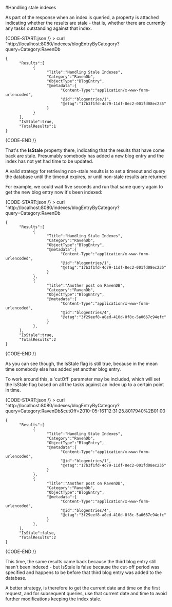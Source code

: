 #Handling stale indexes

As part of the response when an index is queried, a property is attached indicating whether the results are stale - that is, whether there are currently any tasks outstanding against that index.

{CODE-START:json /}
    > curl "http://localhost:8080/indexes/blogEntryByCategory?query=Category:RavenDb

    {
          "Results":[
                {
                      "Title":"Handling Stale Indexes",
                      "Category":"RavenDb",
                      "ObjectType":"BlogEntry",
                      "@metadata":{
                            "Content-Type":"application/x-www-form-urlencoded",
                            "@id":"blogentries/1",
                            "@etag":"17b3f1fd-4c79-11df-8ec2-001fd08ec235"
                      }
                }
          ],
          "IsStale":true,
          "TotalResults":1
    }
{CODE-END /}

That's the **IsStale** property there, indicating that the results that have come back are stale. Presumably somebody has added a new blog entry and the index has not yet had time to be updated.

A valid strategy for retrieving non-stale results is to set a timeout and query the database until the timeout expires, or until non-stale results are returned

For example, we could wait five seconds and run that same query again to get the new blog entry now it's been indexed:

{CODE-START:json /}
    > curl "http://localhost:8080/indexes/blogEntryByCategory?query=Category:RavenDb

    {
          "Results":[
                {
                      "Title":"Handling Stale Indexes",
                      "Category":"RavenDb",
                      "ObjectType":"BlogEntry",
                      "@metadata":{
                            "Content-Type":"application/x-www-form-urlencoded",
                            "@id":"blogentries/1",
                            "@etag":"17b3f1fd-4c79-11df-8ec2-001fd08ec235"
                      }
                },
                {
                      "Title":"Another post on RavenDB",
                      "Category":"RavenDb",
                      "ObjectType":"BlogEntry",
                      "@metadata":{
                            "Content-Type":"application/x-www-form-urlencoded",
                            "@id":"blogentries/4",
                            "@etag":"3f29eef8-a8ed-410d-8f8c-5a0667c94efc"
                      }
                },
          ],
          "IsStale":true,
          "TotalResults":2
    }
{CODE-END /}
    
As you can see though, the IsStale flag is still true, because in the mean time somebody else has added yet another blog entry.

To work around this, a 'cutOff' parameter may be included, which will set the IsStale flag based on all the tasks against an index up to a certain point in time.

{CODE-START:json /}
    > curl "http://localhost:8080/indexes/blogEntryByCategory?query=Category:RavenDb&cutOff=2010-05-16T12:31:25.8017940%2B01:00
    
    {
          "Results":[
                {
                      "Title":"Handling Stale Indexes",
                      "Category":"RavenDb",
                      "ObjectType":"BlogEntry",
                      "@metadata":{
                            "Content-Type":"application/x-www-form-urlencoded",
                            "@id":"blogentries/1",
                            "@etag":"17b3f1fd-4c79-11df-8ec2-001fd08ec235"
                      }
                },
                {
                      "Title":"Another post on RavenDB",
                      "Category":"RavenDb",
                      "ObjectType":"BlogEntry",
                      "@metadata":{
                            "Content-Type":"application/x-www-form-urlencoded",
                            "@id":"blogentries/4",
                            "@etag":"3f29eef8-a8ed-410d-8f8c-5a0667c94efc"
                      }
                },
          ],
          "IsStale":false,
          "TotalResults":2
    }
{CODE-END /}

This time, the same results came back because the third blog entry still hasn't been indexed - but IsStale is false because the cut-off period was specified and happens to be before that third blog entry was added to the database.

A better strategy, is therefore to get the current date and time on the first request, and for subsequent queries, use that current date and time to avoid further modifications keeping the index stale.
